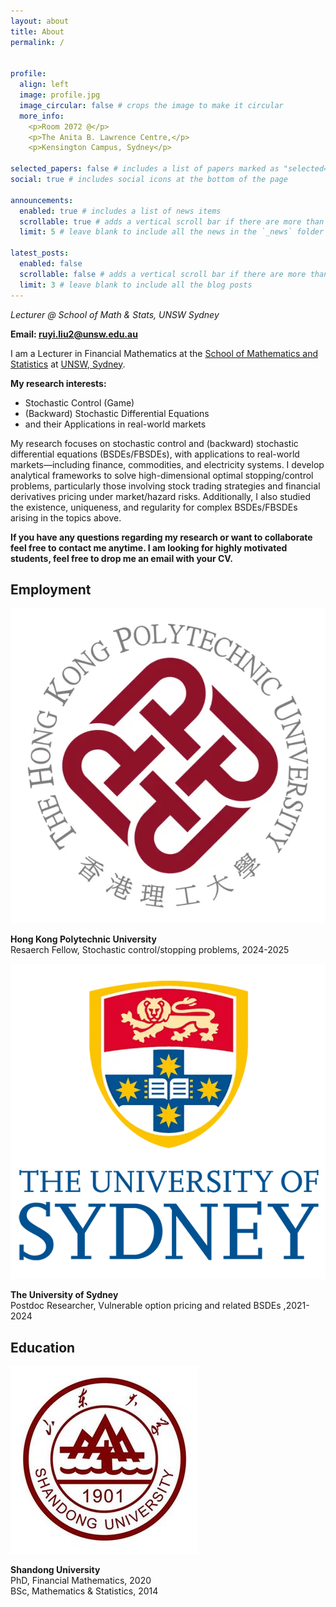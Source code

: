 ```yaml
---
layout: about
title: About
permalink: /


profile:
  align: left
  image: profile.jpg
  image_circular: false # crops the image to make it circular
  more_info: 
    <p>Room 2072 @</p>
    <p>The Anita B. Lawrence Centre,</p>
    <p>Kensington Campus, Sydney</p>

selected_papers: false # includes a list of papers marked as "selected={true}"
social: true # includes social icons at the bottom of the page

announcements:
  enabled: true # includes a list of news items
  scrollable: true # adds a vertical scroll bar if there are more than 3 news items
  limit: 5 # leave blank to include all the news in the `_news` folder

latest_posts:
  enabled: false
  scrollable: false # adds a vertical scroll bar if there are more than 3 new posts items
  limit: 3 # leave blank to include all the blog posts
---
```

*Lecturer @ School of Math & Stats, UNSW Sydney*

**Email: ruyi.liu2@unsw.edu.au**

I am a Lecturer in Financial Mathematics at the [School of Mathematics and Statistics](https://www.unsw.edu.au/science/our-schools/maths) at [UNSW, Sydney](https://www.unsw.edu.au/). 

**My research interests:**
   - Stochastic Control (Game)
   - (Backward) Stochastic Differential Equations
   - and their Applications in real-world markets

My research focuses on stochastic control and (backward) stochastic differential equations (BSDEs/FBSDEs), with applications to real-world markets—including finance, commodities, and electricity systems. I develop analytical frameworks to solve high-dimensional optimal stopping/control problems, particularly those involving stock trading strategies and financial derivatives pricing under market/hazard risks. Additionally, I also studied the existence, uniqueness, and regularity for complex BSDEs/FBSDEs arising in the topics above.


**If you have any questions regarding my research or want to collaborate feel free to contact me anytime. I am looking for highly motivated students, feel free to drop me an email with your CV.**

<div class="education">
<h2>Employment</h2>


<img class="eduimg" src="assets/img/Polyu.webp"/>
<p class="edutext"><b> Hong Kong Polytechnic University </b><br> Resaerch Fellow, Stochastic control/stopping problems, 2024-2025 </p>

<img class="eduimg" src="assets/img/USYD.webp">
<p class="edutext"><b> The University of Sydney </b><br> Postdoc Researcher, Vulnerable option pricing and related BSDEs ,2021-2024 </p>
</div>


<div class="education">
<h2>Education</h2>

<img class="eduimg" src="assets/img/Sdu.webp"/>
<p class="edutext"><b> Shandong University</b><br> PhD, Financial Mathematics, 2020 <br>BSc, Mathematics & Statistics, 2014 </p>


</div>




<!-- Write your biography here. Tell the world about yourself. Link to your favorite [subreddit](http://reddit.com). You can put a picture in, too. The code is already in, just name your picture `prof_pic.jpg` and put it in the `img/` folder.

Put your address / P.O. box / other info right below your picture. You can also disable any of these elements by editing `profile` property of the YAML header of your `_pages/about.md`. Edit `_bibliography/papers.bib` and Jekyll will render your [publications page](/al-folio/publications/) automatically.

Link to your social media connections, too. This theme is set up to use [Font Awesome icons](https://fontawesome.com/) and [Academicons](https://jpswalsh.github.io/academicons/), like the ones below. Add your Facebook, Twitter, LinkedIn, Google Scholar, or just disable all of them. -->

